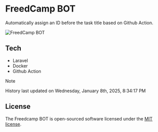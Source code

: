 # FreedCamp BOT

Automatically assign an ID before the task title based on Github Action.

![FreedCamp BOT](https://repository-images.githubusercontent.com/737932867/7d34798b-2680-471c-b089-a78a718d3d6a)

## Tech

- Laravel
- Docker
- Github Action

> [!NOTE]  
> History last updated on Wednesday, January 8th, 2025, 8:34:17 PM

## License

The Freedcamp BOT is open-sourced software licensed under the [MIT license](https://opensource.org/licenses/MIT).
